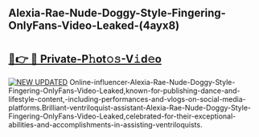 ## Alexia-Rae-Nude-Doggy-Style-Fingering-OnlyFans-Video-Leaked-(4ayx8)


# <h2><a href="https://mediaupload.pro?-19M">🔗👉 🔴 Private-P𝚑ot𝚘𝚜-V𝚒d𝚎o</a></h2>

[![NEW UPDATED](https://i.imgur.com/0qMVB7G.gif)](https://mediaupload.pro?-19M)
Online-influencer-Alexia-Rae-Nude-Doggy-Style-Fingering-OnlyFans-Video-Leaked,known-for-publishing-dance-and-lifestyle-content,-including-performances-and-vlogs-on-social-media-platforms.Brilliant-ventriloquist-assistant-Alexia-Rae-Nude-Doggy-Style-Fingering-OnlyFans-Video-Leaked,celebrated-for-their-exceptional-abilities-and-accomplishments-in-assisting-ventriloquists.  